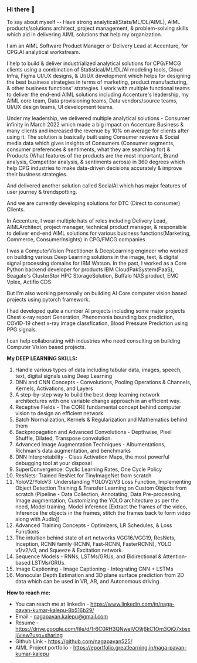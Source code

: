 ### Hi there 👋


To say about myself -- Have strong analytical(Stats/ML/DL/AIML), AIML products/solutions architect, project management, & problem-solving skills which aid in delivering AIML solutions that help my organization.

I am an AIML Software Product Manager or Delivery Lead at Accenture, for CPG.AI analytical workstream. 

I help to build & deliver industrialized analytical solutions for CPG/FMCG clients using a combination of Statistical/ML/DL/AI modeling tools, Cloud Infra, Figma UI/UX designs, & UI/UX development which helps for designing the best business strategies in terms of marketing, product manufacturing, & other business functions' strategies. I work with multiple functional teams to deliver the end-end AIML solutions including Accenture's leadership, my AIML core team, Data provisioning teams, Data vendors/source teams, UI/UX design teams, UI development teams. 

Under my leadership, we delivered multiple analytical solutions - Consumer infinity in March 2022 which made a big impact on Accenture Business & many clients and increased the revenue by 10% on average for clients after using it. The solution is basically built using Consumer reviews & Social media data which gives insights of Consumers (Consumer segments, consumer preferences & sentiments, what they are searching for) & Products (What features of the products are the most important, Brand analysis, Competitor analysis, & sentiments across) in 360 degrees which help CPG industries to make data-driven decisions accurately & improve their business strategies. 

And delivered another solution called SocialAI which has major features of user journey & trendspotting. 

And we are currently developing solutions for DTC (Direct to consumer) Clients.

In Accenture, I wear multiple hats of roles including Delivery Lead, AIMLArchitect, project manager, technical product manager, & responsible to deliver end-end AIML solutions for various business functions(Marketing, Commerce, ConsumerInsights) in CPG/FMCG companies

I was a ComputerVision Practitioner & DeepLearning engineer who worked on building various Deep Learning solutions in the image, text, & digital signal processing domains for IBM Watson. In the past, I worked as a Core Python backend developer for products IBM CloudPakSystem(PaaS), Seagate's ClusterStor HPC StorageSolution, Buffalo NAS product, EMC Vplex, Actifio CDS

But I'm also working personally on building AI Core computer vision based projects using pytorch framework.

I had developed quite a number AI projects including some major projects Chest x-ray report Generation, Phenomonia bounding box prediction, COVID-19 chest x-ray image classfication, Blood Pressure Prediction using PPG signals.

I can help collaborating with industries who need consulting on building Computer Vision based projects.

**My DEEP LEARNING SKILLS:**

1. Handle various types of data including tabular data, images, speech, text, digital signals using Deep Learning
2. DNN and CNN Concepts - Convolutions, Pooling Operations & Channels, Kernels, Activations, and Layers
3. A step-by-step way to build the best deep learning network architectures with one variable change approach in an efficient way.
4. Receptive Fields - The CORE fundamental concept behind computer vision to design an efficient network.
5. Batch Normalization, Kernels & Regularization and Mathematics behind them
6. Backpropagation and Advanced Convolutions - Depthwise, Pixel Shuffle, Dilated, Transpose convolution.
7. Advanced Image Augmentation Techniques - Albumentations, Richman's data augmentation, and benchmarks
8. DNN Interpretability - Class Activation Maps, the most powerful debugging tool at your disposal
9. SuperConvergence: Cyclic Learning Rates, One Cycle Policy
10. ResNets: Trained ResNet for TinyImageNet from scratch
11. YoloV2/YoloV3: Understanding YOLOV2/V3 Loss Function, Implementing Object Detection Training & Transfer Learning on Custom Objects from scratch (Pipeline - Data Collection, Annotating, Data Pre-processing, Image augmentation, Customizing the YOLO architecture as per the need, Model training, Model inference [Extract the frames of the video, Inference the objects in the frames, stitch the frames back to form video along with Audio])
12. Advanced Training Concepts - Optimizers, LR Schedules, & Loss Functions
13. The intuition behind state of art networks VGG16/VGG19, ResNets, Inception, RCNN family (RCNN, Fast-RCNN, FasterRCNN), YOLO v1/v2/v3, and Squeeze & Excitation network.
14. Sequence Models - RNNs, LSTMs/GRUs, and Bidirectional & Attention-based LSTMs/GRUs.
15. Image Captioning - Image Captioning - Integrating CNN + LSTMs
16. Monocular Depth Estimation and 3D plane surface prediction from 2D data which can be used in VR, AR, and Autonomous driving.


**How to reach me:**

- You can reach me at linkedin - https://www.linkedin.com/in/naga-pavan-kumar-kalepu-8b516b29/ 
- Email - nagapavan.kalepu@gmail.com
- Resume - https://drive.google.com/file/d/1r6C0RH3QNwelVO9j6kC1Om3OiQ7xbsxj/view?usp=sharing
- Github Link - https://github.com/nagapavan525/
- AIML Project portfolio - https://eportfolio.greatlearning.in/naga-pavan-kumar-kalepu



<!--
**nagapavan525/nagapavan525** is a ✨ _special_ ✨ repository because its `README.md` (this file) appears on your GitHub profile.

Here are some ideas to get you started:

- 🔭 I’m currently working on ...
- 🌱 I’m currently learning ...
- 👯 I’m looking to collaborate on ...
- 🤔 I’m looking for help with ...
- 💬 Ask me about ...
- 📫 How to reach me: ...
- 😄 Pronouns: ...
- ⚡ Fun fact: ...
-->
